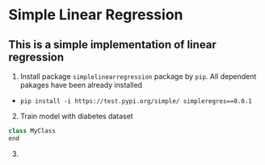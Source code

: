 # Simple Linear Regression
## This is a simple implementation of linear regression
1. Install package `simplelinearregression` package by `pip`. All dependent pakages have been already installed
- `pip install -i https://test.pypi.org/simple/ simpleregres==0.0.1`
2. Train model with diabetes dataset
``` Python
class MyClass
end
```
3. 
